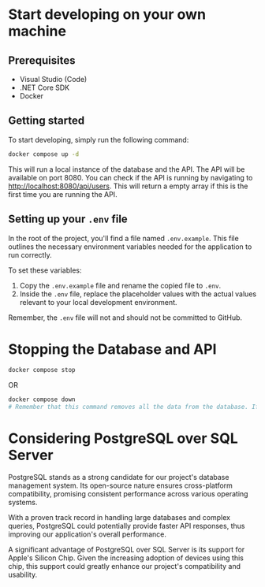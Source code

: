 # Start developing on your own machine

## Prerequisites

- Visual Studio (Code)
- .NET Core SDK
- Docker

## Getting started

To start developing, simply run the following command:

```bash
docker compose up -d
```

This will run a local instance of the database and the API. The API will be available on port 8080. You can check if the API is running by navigating to [http://localhost:8080/api/users](http://localhost:8080/api/users). This will return a empty array if this is the first time you are running the API.

## Setting up your `.env` file

In the root of the project, you'll find a file named `.env.example`. This file outlines the necessary environment variables needed for the application to run correctly.

To set these variables:

1. Copy the `.env.example` file and rename the copied file to `.env`.
2. Inside the `.env` file, replace the placeholder values with the actual values relevant to your local development environment.

Remember, the `.env` file will not and should not be committed to GitHub.

# Stopping the Database and API

```bash
docker compose stop
```

OR

```bash
docker compose down
# Remember that this command removes all the data from the database. If you want to keep the data, use the first command.
```

# Considering PostgreSQL over SQL Server

PostgreSQL stands as a strong candidate for our project's database management system. Its open-source nature ensures cross-platform compatibility, promising consistent performance across various operating systems.

With a proven track record in handling large databases and complex queries, PostgreSQL could potentially provide faster API responses, thus improving our application's overall performance.

A significant advantage of PostgreSQL over SQL Server is its support for Apple's Silicon Chip. Given the increasing adoption of devices using this chip, this support could greatly enhance our project's compatibility and usability.

